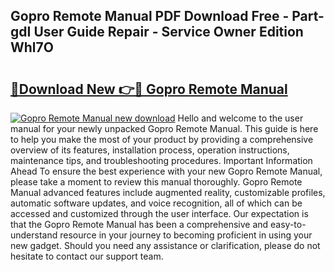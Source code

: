 ## Gopro Remote Manual PDF Download Free - Part-gdI User Guide Repair - Service Owner Edition Whl7O

# <h2><a href="http://bc36006.oget.top/?id=Gopro+Remote+Manual">🔗Download New 👉🔴 Gopro Remote Manual</a></h2>

[![Gopro Remote Manual new download](https://i.imgur.com/5g1atiW.png)](http://bc36006.oget.top/?id=Gopro+Remote+Manual)
Hello and welcome to the user manual for your newly unpacked Gopro Remote Manual. This guide is here to help you make the most of your product by providing a comprehensive overview of its features, installation process, operation instructions, maintenance tips, and troubleshooting procedures. Important Information Ahead To ensure the best experience with your new Gopro Remote Manual, please take a moment to review this manual thoroughly. Gopro Remote Manual advanced features include augmented reality, customizable profiles, automatic software updates, and voice recognition, all of which can be accessed and customized through the user interface. Our expectation is that the Gopro Remote Manual has been a comprehensive and easy-to-understand resource in your journey to becoming proficient in using your new gadget. Should you need any assistance or clarification, please do not hesitate to contact our support team.
